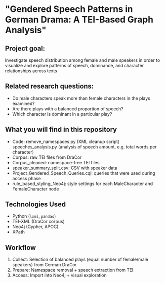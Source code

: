# "Gendered Speech Patterns in German Drama: A TEI-Based Graph Analysis"

## Project goal: 
Investigate speech distribution among female and male speakers in order to visualize and explore patterns of speech, dominance, and character relationships across texts

## Related research questions:
- Do male characters speak more than female characters in the plays examined?
- Are there plays with a balanced proportion of speech?
- Which character is dominant in a particular play?

## What you will find in this repository
- Code: remove_namespaces.py (XML cleanup script)
        speeches_analysis.py (analysis of speech amount, e.g. total words per character)
- Corpus: raw TEI files from DraCor
- Corpus_cleaned: namespace-free TEI files
- speaker_summary_split.csv: CSV with speaker data
- Project_Gendered_Speech_Queries.cql: queries that were used during access phase
- rule_based_styling_Neo4j: style settings for each MaleCharacter and FemaleCharacter node

## Technologies Used
- Python (`lxml`, `pandas`)
- TEI-XML (DraCor corpus)
- Neo4j (Cypher, APOC)
- XPath

## Workflow
1. Collect: Selection of balanced plays (equal number of female/male speakers) from German DraCor
2. Prepare: Namespace removal + speech extraction from TEI
3. Access: Import into Neo4j + visual exploration
